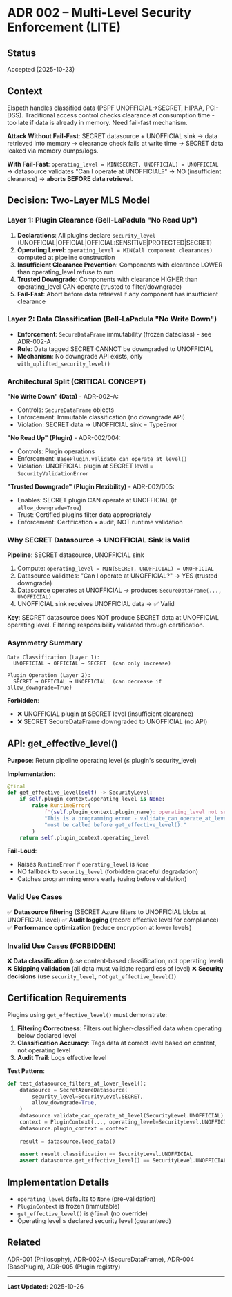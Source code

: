 # ADR 002 – Multi-Level Security Enforcement (LITE)

## Status

Accepted (2025-10-23)

## Context

Elspeth handles classified data (PSPF UNOFFICIAL→SECRET, HIPAA, PCI-DSS). Traditional access control checks clearance at consumption time - too late if data is already in memory. Need fail-fast mechanism.

**Attack Without Fail-Fast**: SECRET datasource + UNOFFICIAL sink → data retrieved into memory → clearance check fails at write time → SECRET data leaked via memory dumps/logs.

**With Fail-Fast**: `operating_level = MIN(SECRET, UNOFFICIAL) = UNOFFICIAL` → datasource validates "Can I operate at UNOFFICIAL?" → NO (insufficient clearance) → **aborts BEFORE data retrieval**.

## Decision: Two-Layer MLS Model

### Layer 1: Plugin Clearance (Bell-LaPadula "No Read Up")

1. **Declarations**: All plugins declare `security_level` (UNOFFICIAL|OFFICIAL|OFFICIAL:SENSITIVE|PROTECTED|SECRET)
2. **Operating Level**: `operating_level = MIN(all component clearances)` computed at pipeline construction
3. **Insufficient Clearance Prevention**: Components with clearance LOWER than operating_level refuse to run
4. **Trusted Downgrade**: Components with clearance HIGHER than operating_level CAN operate (trusted to filter/downgrade)
5. **Fail-Fast**: Abort before data retrieval if any component has insufficient clearance

### Layer 2: Data Classification (Bell-LaPadula "No Write Down")

- **Enforcement**: `SecureDataFrame` immutability (frozen dataclass) - see ADR-002-A
- **Rule**: Data tagged SECRET CANNOT be downgraded to UNOFFICIAL
- **Mechanism**: No downgrade API exists, only `with_uplifted_security_level()`

### Architectural Split (CRITICAL CONCEPT)

**"No Write Down" (Data)** - ADR-002-A:

- Controls: `SecureDataFrame` objects
- Enforcement: Immutable classification (no downgrade API)
- Violation: SECRET data → UNOFFICIAL sink = TypeError

**"No Read Up" (Plugin)** - ADR-002/004:

- Controls: Plugin operations
- Enforcement: `BasePlugin.validate_can_operate_at_level()`
- Violation: UNOFFICIAL plugin at SECRET level = `SecurityValidationError`

**"Trusted Downgrade" (Plugin Flexibility)** - ADR-002/005:

- Enables: SECRET plugin CAN operate at UNOFFICIAL (if `allow_downgrade=True`)
- Trust: Certified plugins filter data appropriately
- Enforcement: Certification + audit, NOT runtime validation

### Why SECRET Datasource → UNOFFICIAL Sink is Valid

**Pipeline**: SECRET datasource, UNOFFICIAL sink

1. Compute: `operating_level = MIN(SECRET, UNOFFICIAL) = UNOFFICIAL`
2. Datasource validates: "Can I operate at UNOFFICIAL?" → YES (trusted downgrade)
3. Datasource operates at UNOFFICIAL → produces `SecureDataFrame(..., UNOFFICIAL)`
4. UNOFFICIAL sink receives UNOFFICIAL data → ✅ Valid

**Key**: SECRET datasource does NOT produce SECRET data at UNOFFICIAL operating level. Filtering responsibility validated through certification.

### Asymmetry Summary

```
Data Classification (Layer 1):
  UNOFFICIAL → OFFICIAL → SECRET  (can only increase)
  
Plugin Operation (Layer 2):
  SECRET → OFFICIAL → UNOFFICIAL  (can decrease if allow_downgrade=True)
```

**Forbidden**:

- ❌ UNOFFICIAL plugin at SECRET level (insufficient clearance)
- ❌ SECRET SecureDataFrame downgraded to UNOFFICIAL (no API)

## API: get_effective_level()

**Purpose**: Return pipeline operating level (≤ plugin's security_level)

**Implementation**:

```python
@final
def get_effective_level(self) -> SecurityLevel:
    if self.plugin_context.operating_level is None:
        raise RuntimeError(
            f"{self.plugin_context.plugin_name}: operating_level not set. "
            "This is a programming error - validate_can_operate_at_level() "
            "must be called before get_effective_level()."
        )
    return self.plugin_context.operating_level
```

**Fail-Loud**:

- Raises `RuntimeError` if `operating_level` is `None`
- NO fallback to `security_level` (forbidden graceful degradation)
- Catches programming errors early (using before validation)

### Valid Use Cases

✅ **Datasource filtering** (SECRET Azure filters to UNOFFICIAL blobs at UNOFFICIAL level)
✅ **Audit logging** (record effective level for compliance)
✅ **Performance optimization** (reduce encryption at lower levels)

### Invalid Use Cases (FORBIDDEN)

❌ **Data classification** (use content-based classification, not operating level)
❌ **Skipping validation** (all data must validate regardless of level)
❌ **Security decisions** (use `security_level`, not `get_effective_level()`)

## Certification Requirements

Plugins using `get_effective_level()` must demonstrate:

1. **Filtering Correctness**: Filters out higher-classified data when operating below declared level
2. **Classification Accuracy**: Tags data at correct level based on content, not operating level
3. **Audit Trail**: Logs effective level

**Test Pattern**:

```python
def test_datasource_filters_at_lower_level():
    datasource = SecretAzureDatasource(
        security_level=SecurityLevel.SECRET,
        allow_downgrade=True,
    )
    datasource.validate_can_operate_at_level(SecurityLevel.UNOFFICIAL)
    context = PluginContext(..., operating_level=SecurityLevel.UNOFFICIAL)
    datasource.plugin_context = context
    
    result = datasource.load_data()
    
    assert result.classification == SecurityLevel.UNOFFICIAL
    assert datasource.get_effective_level() == SecurityLevel.UNOFFICIAL
```

## Implementation Details

- `operating_level` defaults to `None` (pre-validation)
- `PluginContext` is frozen (immutable)
- `get_effective_level()` is `@final` (no override)
- Operating level ≤ declared security level (guaranteed)

## Related

ADR-001 (Philosophy), ADR-002-A (SecureDataFrame), ADR-004 (BasePlugin), ADR-005 (Plugin registry)

---
**Last Updated**: 2025-10-26
